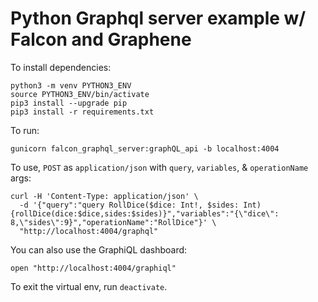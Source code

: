 # Python Graphql server example w/ Falcon and Graphene

To install dependencies:
```
python3 -m venv PYTHON3_ENV
source PYTHON3_ENV/bin/activate
pip3 install --upgrade pip
pip3 install -r requirements.txt
```

To run:
```
gunicorn falcon_graphql_server:graphQL_api -b localhost:4004
```

To use, `POST` as `application/json` with `query`, `variables`, & `operationName` args:
```
curl -H 'Content-Type: application/json' \
  -d '{"query":"query RollDice($dice: Int!, $sides: Int){rollDice(dice:$dice,sides:$sides)}","variables":"{\"dice\": 8,\"sides\":9}","operationName":"RollDice"}' \
  "http://localhost:4004/graphql"
```

You can also use the GraphiQL dashboard:
```
open "http://localhost:4004/graphiql"
```

To exit the virtual env, run `deactivate`.
